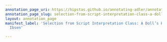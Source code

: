 ```yaml
---
annotation_page_uri: https://hipstas.github.io/annotating-adler/annotations/selection-from-script-interpretation-class-a-doll-s-house-by-henrik-ibsen-canvas-1-rhetorical-device.json
annotation_page_slug: selection-from-script-interpretation-class-a-doll-s-house-by-henrik-ibsen-canvas-1-rhetorical-device
layout: annotation_page
manifest_label: 'Selection from Script Interpretation Class: A Doll’s House by Henrik
  Ibsen'

---
```

